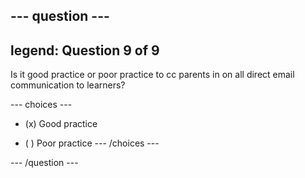 --- question ---
---
legend: Question 9 of 9
---

Is it good practice or poor practice to cc parents in on all direct email communication to learners?

--- choices ---
- (x) Good practice

- ( ) Poor practice
--- /choices ---

--- /question ---
